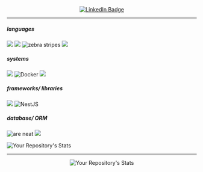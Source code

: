 <div align="center">
 <a href="www.linkedin.com/in/samantha-le-huec">
    <img src="https://img.shields.io/badge/LinkedIn-blue?style=for-the-badge&logo=linkedin&logoColor=white" alt="LinkedIn Badge"/>
 </a>
</div>

- - -

  <h5> languages </h5>
    
![](https://img.shields.io/badge/C-00599C?style=for-the-badge&logo=c&logoColor=white)
![](https://img.shields.io/badge/C%2B%2B-00599C?style=for-the-badge&logo=c%2B%2B&logoColor=white)
![ zebra stripes](https://img.shields.io/badge/TypeScript-007ACC?style=for-the-badge&logo=typescript&logoColor=white) 
![](https://img.shields.io/badge/JavaScript-F7DF1E?style=for-the-badge&logo=javascript&logoColor=black) 

  <h5> systems </h5>

![](https://img.shields.io/badge/Linux-FCC624?style=for-the-badge&logo=linux&logoColor=black)
![Docker](https://img.shields.io/badge/docker-%230db7ed.svg?style=for-the-badge&logo=docker&logoColor=white)
![](https://img.shields.io/badge/VirtualBox-21416b?style=for-the-badge&logo=VirtualBox&logoColor=white)

  <h5> frameworks/ libraries </h5>

![](https://img.shields.io/badge/React-20232A?style=for-the-badge&logo=react&logoColor=61DAFB)
![NestJS](https://img.shields.io/badge/nestjs-%23E0234E.svg?style=for-the-badge&logo=nestjs&logoColor=white)

  <h5> database/ ORM </h5>
  
![are neat](https://img.shields.io/badge/PostgreSQL-316192?style=for-the-badge&logo=postgresql&logoColor=white)
![](https://img.shields.io/badge/Prisma-3982CE?style=for-the-badge&logo=Prisma&logoColor=white)


![Your Repository's Stats](https://github-readme-stats.vercel.app/api/top-langs/?username=SamanthaLHC&theme=blue-green)

- - - 

<div align="center">

![Your Repository's Stats](https://github-readme-stats.vercel.app/api?username=SamanthaLHC&show_icons=true)
</div>

